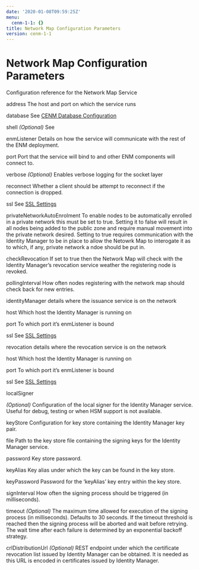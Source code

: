 ```yaml
---
date: '2020-01-08T09:59:25Z'
menu:
  cenm-1-1: {}
title: Network Map Configuration Parameters
version: cenm-1-1
---
```



# Network Map Configuration Parameters

Configuration reference for the Network Map Service



address
The host and port on which the service runs


database
See [CENM Database Configuration](config-database.md)


shell
*(Optional)*  See [<no title>](config-shell.md)


enmListener
Details on how the service will communicate with the rest of the ENM deployment.



port
Port that the service will bind to and other ENM components will connect to.


verbose
*(Optional)* Enables verbose logging for the socket layer


reconnect
Whether a client should be attempt to reconnect if the connection is dropped.


ssl
See [SSL Settings](config-ssl.md)


privateNetworkAutoEnrolment
To enable nodes to be automatically enrolled in a private network this must
                        be set to true. Setting it to false will result in all nodes being added
                        to the public zone and require manual movement into the private network
                        desired. Setting to true requires communication with the Identity Manager
                        to be in place to allow the Netowrk Map to interogate it as to which,
                        if any, private network a ndoe should be put in.


checkRevocation
If set to true then the Network Map will check with the Identity Manager’s revocation
                        service weather the registering node is revoked.


pollingInterval
How often nodes registering with the network map should check back for new entries.


identityManager
details where the issuance service is on the network



host
Which host  the Identity Manager is running on


port
To which port it’s enmListener is bound


ssl
See [SSL Settings](config-ssl.md)


revocation
details where the revocation service is on the network



host
Which host  the Identity Manager is running on


port
To which port it’s enmListener is bound


ssl
See [SSL Settings](config-ssl.md)


localSigner


*(Optional)* Configuration of the local signer for the Identity Manager service. Useful for debug, testing or
when HSM support is not available.



keyStore
Configuration for key store containing the Identity Manager key pair.



file
Path to the key store file containing the signing keys for the Identity Manager service.


password
Key store password.


keyAlias
Key alias under which the key can be found in the key store.


keyPassword
Password for the ‘keyAlias’ key entry within the key store.


signInterval
How often the signing process should be triggered (in milliseconds).


timeout
*(Optional)* The maximum time allowed for execution of the signing process (in milliseconds). Defaults
                                    to 30 seconds. If the timeout threshold is reached then the signing process will be aborted and wait
                                    before retrying. The wait time after each failure is determined by an exponential backoff strategy.


crlDistributionUrl
*(Optional)* REST endpoint under which the certificate revocation list issued by Identity Manager can be obtained.
                                    It is needed as this URL is encoded in certificates issued by Identity Manager.


